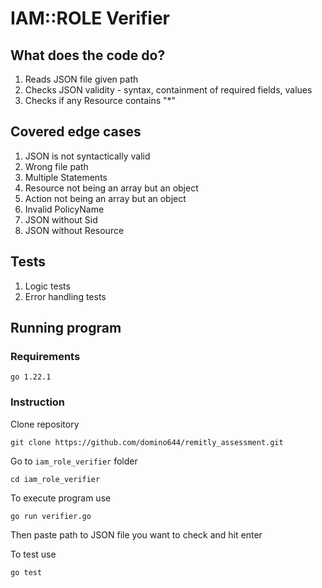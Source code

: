 # IAM::ROLE Verifier

## What does the code do?
1. Reads JSON file given path
2. Checks JSON validity - syntax, containment of required fields, values
3. Checks if any Resource contains "*"
   
## Covered edge cases
1. JSON is not syntactically valid
2. Wrong file path
3. Multiple Statements
4. Resource not being an array but an object
5. Action not being an array but an object
6. Invalid PolicyName
7. JSON without Sid
8. JSON without Resource


## Tests
1. Logic tests
2. Error handling tests

## Running program
### Requirements
`go 1.22.1`
### Instruction
Clone repository 
```
git clone https://github.com/domino644/remitly_assessment.git
```
Go to `iam_role_verifier` folder
```
cd iam_role_verifier
```
To execute program use
```
go run verifier.go
```
Then paste path to JSON file you want to check and hit enter

To test use
```
go test
```
